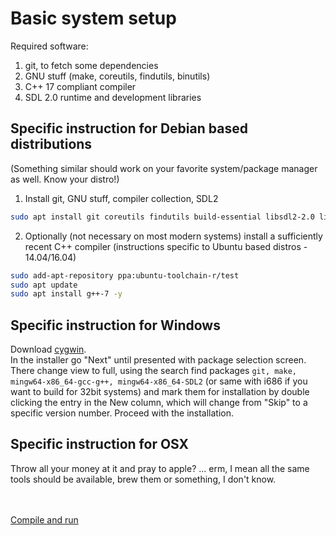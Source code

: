 # Basic system setup

Required software:
1. git, to fetch some dependencies
2. GNU stuff (make, coreutils, findutils, binutils)
3. C++ 17 compliant compiler
4. SDL 2.0 runtime and development libraries

## Specific instruction for Debian based distributions
(Something similar should work on your favorite system/package manager as well. Know your distro!)

1. Install git, GNU stuff, compiler collection, SDL2
```bash
sudo apt install git coreutils findutils build-essential libsdl2-2.0 libsdl2-dev
```

2. Optionally (not necessary on most modern systems) install a sufficiently recent C++ compiler (instructions specific to Ubuntu based distros - 14.04/16.04)
```bash
sudo add-apt-repository ppa:ubuntu-toolchain-r/test
sudo apt update
sudo apt install g++-7 -y
```

## Specific instruction for Windows

Download [cygwin](https://www.cygwin.com).<br />
In the installer go "Next" until presented with package selection screen. There change view to full, using the search find packages `git, make, mingw64-x86_64-gcc-g++, mingw64-x86_64-SDL2` (or same with i686 if you want to build for 32bit systems) and mark them for installation by double clicking the entry in the New column, which will change from "Skip" to a specific version number. Proceed with the installation.

## Specific instruction for OSX

Throw all your money at it and pray to apple? ... erm, I mean all the same tools should be available, brew them or something, I don't know.
<br />
<br />
<br />

[Compile and run](2_compile_and_run.md)
